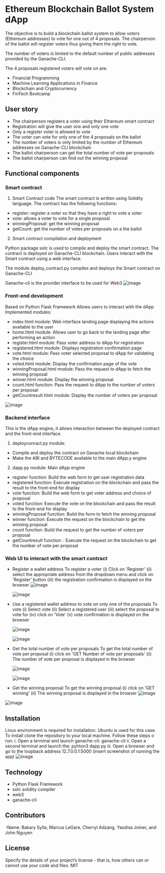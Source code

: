 # Ethereum Blockchain Ballot System dApp
The objective is to build a blockchain ballot system to allow voters (Ethereum addresses) to vote for one out of 4 proposals. The chairperson of the ballot will register voters thus giving them the right to vote.

The number of voters is limited to the default number of public addresses provided by the Ganache-CLI. 

The 4 proposals registered voters will vote on are:
- Financial Programming
- Machine Learning Applications in Finance
- Blockchain and Cryptocurrency
- FinTech Bootcamp
## User story
- The chairperson registers a voter using their Ethereum smart contract
- Registration will give the user one and only one vote
- Only a register voter is allowed to vote
- The voter can vote for only one of the 4 proposals on the ballot
- The number of voters is only limited by the number of Ethereum addresses on Ganache-CLI blockchain
- The ballot chairperson can get the total number of vote per proposals
- The ballot chairperson can find out the winning proposal

## Functional components
### Smart contract
1. Smart Contract code
The smart contract is written using Solidity language. The contract has the following functions:
- register: register a voter so that they have a right to vote a voter
- vote: allows a voter to vote for a single proposal
- winningProposal: get the winning proposal
- getCount: get the number of votes per proposals on a the ballot

2. Smart contract compilation and deployment

Python package solc is used  to compile and deploy the smart contract. The contract is deployed on Ganache-CLI blockchain. Users interact with the Smart contract using a web interface.

The module deploy_contract.py compiles and deploys the Smart contract on Ganache-CLI

Ganache-cli is the provider interface to be used for Web3
![image](https://github.com/Bakoroba/blockchain_ballot_dapp/assets/7796158/8646dd51-24c3-461d-a3a6-7ba8a801dce2)


### Front-end development
Based on Python Flask Framework
Allows users to interact with the dApp  Implemented modules:
- index.html module: Web interface landing page displaying the actions available to the user
- home.html module: Allows user to go back to the landing page after performing an action
- register.html module: Pass voter address to dApp for registration
- registered.html module: Displays registration confirmation page
- vote.html module: Pass voter selected proposal to dApp for validating the choice
- voted.html module: Display the confirmation page of the vote
- winningProposal.html module: Pass the request to dApp to fetch the winning proposal
- winner.html module: Display the winning proposal
- count.html function: Pass the request to dApp to the number of voters per proposal
- getCountresult.html module: Display the number of voters per proposal

![image](https://github.com/Bakoroba/blockchain_ballot_dapp/assets/7796158/54aaf558-71dd-4fd9-b4d1-c72a73b2d53c)


### Backend interface
This is the dApp engine, it  allows interaction between the deployed contract and the front-end interface. 
1. deployconract.py module: 
- Compile and deploy the contract on Ganache local blockchain
- Make the ABI and BYTECODE available to the main dApp.y engine
2. dapp.py module: Main dApp engine
- register function: Build the web form to get user registration data
- registered function: Execute registration on the blockchain and pass the result to the front-end for display
- vote function: Build the web form to get  voter address and choice of proposal
- voted function: Execute the vote on the blockchain and pass the result to the front-end for display
- winningProposal function: Build the form to fetch the winning proposal
- winner function: Execute the request on the blockchain to get the winning proposal
- count function: Build the request to get the  number of voters per proposal
- getCountresult function: : Execute the request on the blockchain to get the number of vote per proposal
 
### Web UI to interact with the smart contract
- Register a wallet address
  To register a voter (i) Click on 'Register' (ii) select the appropriate address from the dropdown menu and click on 'Register'
  button (iii) the registration confirmation is displayed on the browser
  ![image](https://github.com/Bakoroba/blockchain_ballot_dapp/assets/7796158/ca508a20-8775-4cd5-9022-5f28b134234e)

  ![image](https://github.com/Bakoroba/blockchain_ballot_dapp/assets/7796158/17bc50a3-6b7b-49b5-9e47-12080c523fc8)

- Use a registered wallet address to vote on only one of the proposals
  To vote (i) Select vote (ii) Select a registered user (iii) select the proposal to vote for (iv) click on 'Vote' (v)    vote 
  confirmation is displayed on the browser

   ![image](https://github.com/Bakoroba/blockchain_ballot_dapp/assets/7796158/a8f22206-fe36-4016-b1ce-29bd9f667b9f)

  ![image](https://github.com/Bakoroba/blockchain_ballot_dapp/assets/7796158/77301f7d-1b13-49c3-a48b-2d21ac35c05d)


- Get the total number of vote per proposals
  To get the total number of vote per proposal (i) click on 'GET Number of vote per proposals' (ii) The number of vote per proposal is displayed in the browser

  ![image](https://github.com/Bakoroba/blockchain_ballot_dapp/assets/7796158/c03ab8aa-89c6-426b-b803-1dc63cedca6f)

  ![image](https://github.com/Bakoroba/blockchain_ballot_dapp/assets/7796158/9702653a-de5e-448e-820e-51448119600d)


- Get the winning proposal
    To get the winning proposal (i) click on 'GET winning' (ii) The winning proposal is displayed in the browser
 ![image](https://github.com/Bakoroba/blockchain_ballot_dapp/assets/7796158/5ced1947-75bb-4575-a131-d13666be31a3)

 ![image](https://github.com/Bakoroba/blockchain_ballot_dapp/assets/7796158/9c513205-aa6e-48f5-a5c7-44dcbf841c64)

 
## Installation

Linux environment is required for installation. Ubuntu is used for this case. To install clone the repository to your local machine. Follow these steps o run:
i. Open a terminal and launch ganache-cli: ganache-cli
ii. Open a second terminal and launch the: pyhton3 dapp.py
iii. Open a browser and go to the loopback address 12.7.0.0.1:5000
(insert screenshot of running the app)
![image](https://github.com/Bakoroba/blockchain_ballot_dapp/assets/7796158/1355b212-b1d9-43cd-a18a-6db2898fc257)


## Technology
- Python Flask Framework
- solc solidity compiler
- web3
- ganache-cli


## Contributors

-Name: Bakary Sylla, Marcus LeGare, Cherryl Adzang, Yasdisa Joiner, and John Nguyen

## License
Specify the details of your project’s license - that is, how others can or cannot use your code and files.
MIT
